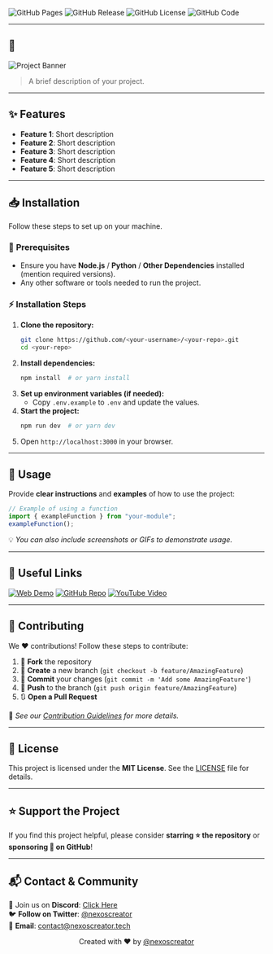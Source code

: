 ![GitHub Pages](https://img.shields.io/github/deployments/<your-username>/<your-repo>/github-pages.svg?style=flat-square&color=cyan)
![GitHub Release](https://img.shields.io/github/v/release/<your-username>/<your-repo>.svg?style=flat-square&color=cyan)
![GitHub License](https://img.shields.io/github/license/<your-username>/<your-repo>.svg?style=flat-square&color=cyan)
![GitHub Code](https://img.shields.io/github/languages/code-size/<your-username>/<your-repo>.svg?style=flat-square&color=cyan)

---

## 🚀 <Project Name>

![Project Banner](<image-url>)

> A brief description of your project.

---

## ✨ Features

- **Feature 1**: Short description
- **Feature 2**: Short description
- **Feature 3**: Short description
- **Feature 4**: Short description
- **Feature 5**: Short description

---

## 📥 Installation

Follow these steps to set up **<Project Name>** on your machine.

### 🔧 **Prerequisites**

- Ensure you have **Node.js** / **Python** / **Other Dependencies** installed (mention required versions).
- Any other software or tools needed to run the project.

### ⚡ **Installation Steps**

1. **Clone the repository:**
   ```bash
   git clone https://github.com/<your-username>/<your-repo>.git
   cd <your-repo>
   ```
2. **Install dependencies:**
   ```bash
   npm install  # or yarn install
   ```
3. **Set up environment variables (if needed):**
   - Copy `.env.example` to `.env` and update the values.
4. **Start the project:**
   ```bash
   npm run dev  # or yarn dev
   ```
5. Open `http://localhost:3000` in your browser.

---

## 🎯 Usage

Provide **clear instructions** and **examples** of how to use the project:

```js
// Example of using a function
import { exampleFunction } from "your-module";
exampleFunction();
```

💡 _You can also include screenshots or GIFs to demonstrate usage._

---

## 🔗 Useful Links

[![Web Demo](https://img.shields.io/badge/Web-Demo-blue?style=for-the-badge&logo=google-chrome)](web-demo-url)
[![GitHub Repo](https://img.shields.io/badge/GitHub-Repo-green?style=for-the-badge&logo=github)](https://github.com/<your-username>/<your-repo>)
[![YouTube Video](https://img.shields.io/badge/YouTube-Video-red?style=for-the-badge&logo=youtube)](youtube-video-url)

---

## 🤝 Contributing

We ❤️ contributions! Follow these steps to contribute:

1. 🍴 **Fork** the repository
2. 🌿 **Create** a new branch (`git checkout -b feature/AmazingFeature`)
3. 💾 **Commit** your changes (`git commit -m 'Add some AmazingFeature'`)
4. 🚀 **Push** to the branch (`git push origin feature/AmazingFeature`)
5. 🔃 **Open a Pull Request**

📖 _See our [Contribution Guidelines](CONTRIBUTING.md) for more details._

---

## 📄 License

This project is licensed under the **MIT License**. See the [LICENSE](LICENSE) file for details.

---

## ⭐ Support the Project

If you find this project helpful, please consider **starring ⭐ the repository** or **sponsoring 💖 on GitHub**!

---

## 📬 **Contact & Community**

💬 Join us on **Discord**: [Click Here](https://discord.gg/H7pVc9aUK2)  
🐦 **Follow on Twitter**: [@nexoscreator](https://twitter.com/nexoscreator)  
📧 **Email**: [contact@nexoscreator.tech](mailto:contact@nexoscreator.tech)

<p align="center">
  Created with ❤️ by <a href="https://github.com/nexoscreator">@nexoscreator</a>
</p>
